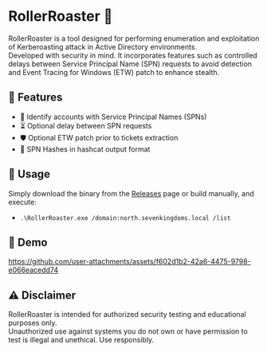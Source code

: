 # RollerRoaster 🎢

RollerRoaster is a tool designed for performing enumeration and exploitation of Kerberoasting attack in Active Directory environments.</br>
Developed with security in mind. It incorporates features such as controlled delays between Service Principal Name (SPN) requests to avoid detection and Event Tracing for Windows (ETW) patch to enhance stealth.

## 🔧 Features

- 🔐 Identify accounts with Service Principal Names (SPNs)</br>
- ⏳ Optional delay between SPN requests</br>
- 🛡️ Optional ETW patch prior to tickets extraction</br>
- 🔑 SPN Hashes in hashcat output format

## 📘 Usage

Simply download the binary from the [Releases](https://github.com/Extravenger/RollerRoaster/releases/tag/RollerRoaster-1.0) page or build manually, and execute:

- `.\RollerRoaster.exe /domain:north.sevenkingdoms.local /list`

## 🎥 Demo

https://github.com/user-attachments/assets/f602d1b2-42a6-4475-9798-e066eacedd74

## ⚠️ Disclaimer

RollerRoaster is intended for authorized security testing and educational purposes only.</br>
Unauthorized use against systems you do not own or have permission to test is illegal and unethical. Use responsibly.
